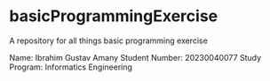 # basicProgrammingExercise
A repository for all things basic programming exercise

Name: Ibrahim Gustav Amany
Student Number: 20230040077
Study Program: Informatics Engineering
